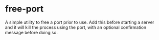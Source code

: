 # free-port
A simple utility to free a port prior to use. Add this before starting a server and it will kill the process using the port, with an optional confirmation message before doing so.
